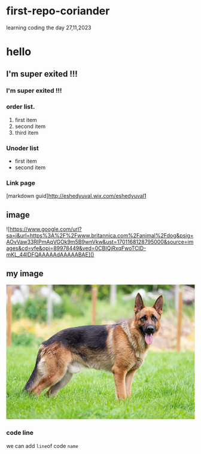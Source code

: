 # first-repo-coriander

learning coding the day 27,11,2023

# hello 

## I'm super exited !!!
### I'm super exited !!!

### order list.
1. first item
2. second item
3. third item

### Unoder list
- first item
- second item

### Link page

[markdown guid]http://eshedyuval.wix.com/eshedyuval1

## image

![https://www.google.com/url?sa=i&url=https%3A%2F%2Fwww.britannica.com%2Fanimal%2Fdog&psig=AOvVaw33RlPmAqVGOk9m5B9wnVkw&ust=1701168128795000&source=images&cd=vfe&opi=89978449&ved=0CBIQjRxqFwoTCID-mKL_44IDFQAAAAAdAAAAABAE]()

## my image

![Dog](German-Shepherd-dog-Alsatian.webp)

### code line

we can add `line`of code `name`
